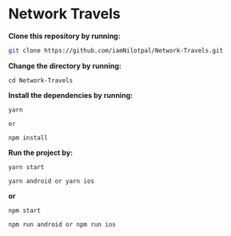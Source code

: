 # Network Travels

**Clone this repository by running:**

```bash
git clone https://github.com/iamNilotpal/Network-Travels.git
```

**Change the directory by running:**

```
cd Network-Travels
```

**Install the dependencies by running:**

```
yarn

or

npm install
```

**Run the project by:**

```
yarn start

yarn android or yarn ios

```

**or**

```
npm start

npm run android or npm run ios
```
